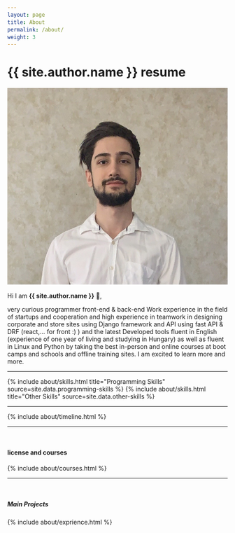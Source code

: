 ```yaml
---
layout: page
title: About
permalink: /about/
weight: 3
---
```


# **{{ site.author.name }} resume**

<img class="about_img_personal" src="/images/personal.png" />


Hi I am **{{ site.author.name }}** :wave:,<br>

very curious programmer front-end & back-end Work experience in the field of startups and cooperation and high experience in teamwork in designing corporate and store sites using Django framework and API using fast API & DRF (react,... for front :) ) and the latest Developed tools fluent in English (experience of one year of living and studying in Hungary) as well as fluent in Linux and Python by taking the best in-person and online courses at boot camps and schools and offline training sites. I am excited to learn more and more.

* * *

<div class="row">
{% include about/skills.html title="Programming Skills" source=site.data.programming-skills %}
{% include about/skills.html title="Other Skills" source=site.data.other-skills %}
</div>

* * *

<div class="row">
{% include about/timeline.html %}
</div>

* * *

<br/>
<h4>license and courses</h4>

<div class="row">
{% include about/courses.html %}
</div>

* * *

<br/>
<h5 class="section-title h1">Main Projects</h5>

<section>
  <div class="container py-5">
    <div class="row">
      <div class="col-md-12">
        <div class="main-timeline">
          {% include about/exprience.html %}
        </div>
        </div>
    </div>
  </div>
</section>